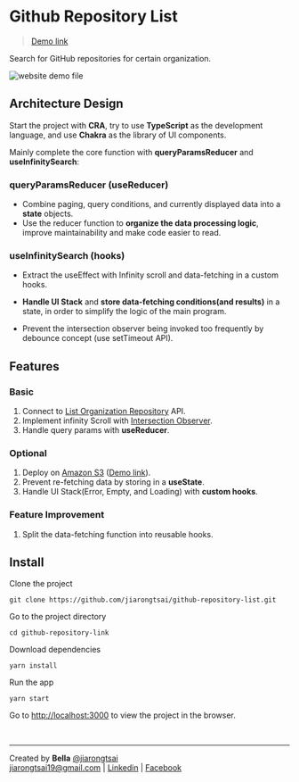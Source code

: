 
# Github Repository List

> [Demo link](http://www.github-repository-list.link/)

Search for GitHub repositories for certain organization.

![website demo file](./public/demo.gif)


## Architecture Design

Start the project with **CRA**, try to use **TypeScript** as the development language, and use **Chakra** as the library of UI components.

Mainly complete the core function with **queryParamsReducer** and **useInfinitySearch**:

### **queryParamsReducer (useReducer)**
    
- Combine paging, query conditions, and currently displayed data into a **state** objects. 
- Use the reducer function to **organize the data processing logic**, improve maintainability and make code easier to read.
    
### **useInfinitySearch (hooks)**
    
- Extract the useEffect with Infinity scroll and data-fetching in a custom hooks.
    
- **Handle UI Stack** and **store data-fetching conditions(and results)** in a state, in order to simplify the logic of the main program. 

- Prevent the intersection observer being invoked too frequently by debounce concept (use setTimeout API).


## Features

### Basic
1. Connect to [List Organization Repository](https://docs.github.com/en/rest/repos/repos#list-organization-repositories) API.
2. Implement infinity Scroll with [Intersection Observer](https://developer.mozilla.org/en-US/docs/Web/API/Intersection_Observer_API).
3. Handle query params with **useReducer**.

### Optional

1. Deploy on [Amazon S3](https://docs.aws.amazon.com/AmazonS3/latest/userguide/WebsiteHosting.html)  ([Demo link](http://www.github-repository-list.link/)).
2. Prevent re-fetching data by storing in a **useState**.
3. Handle UI Stack(Error, Empty, and Loading) with **custom hooks**.

### Feature Improvement
1. Split the data-fetching function into reusable hooks.

## Install


Clone the project

```properties
git clone https://github.com/jiarongtsai/github-repository-list.git
```

Go to the project directory

```properties
cd github-repository-link
```

Download dependencies

```properties
yarn install  
```

Run the app

```properties
yarn start  
```

Go to [http://localhost:3000](http://localhost:3000) to view the project in the browser.

<br/>

<hr/>

Created by **Bella** [@jiarongtsai](https://github.com/jiarongtsai)  
[jiarongtsai19@gmail.com](mailto:jiarongtsai19@gmail.com) | [Linkedin](https://www.linkedin.com/in/jia-rong-tsai/) |
[Facebook](https://www.facebook.com/jiarongtsaiBella/)

<br/>


